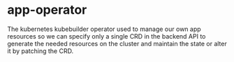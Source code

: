 # app-operator
The kubernetes kubebuilder operator used to manage our own app resources so we can specify only a single CRD in the backend API to generate the needed resources on the cluster and maintain the state or alter it by patching the CRD.
